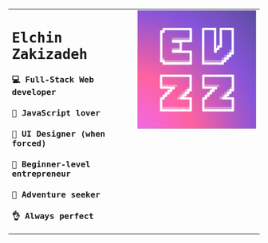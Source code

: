 <table>
    <tr>
        <td>
            <h1>Elchin Zakizadeh</h1>
            <h3>💻 Full-Stack Web developer</h3>
            <h3>💛 JavaScript lover</h3>
            <h3>🌈 UI Designer (when forced)</h3>
            <h3>🚀 Beginner-level entrepreneur</h3>
            <h3>🌄 Adventure seeker</h3>
            <h3>👌 Always perfect</h3>
        </td>
        <td>
            <img src="https://github.com/elchinzadeh/elchinzadeh/blob/master/assets/EVZZ_logo.png" alt="EVZZ">
        </td>
    </tr>
</table>

<style>
table, tr, td{
    border: 0;
    font-family: monospace;
}
tr { vertical-align: top; }
td { width: 50%; }
h1 { font-weight: 700; }
</style>